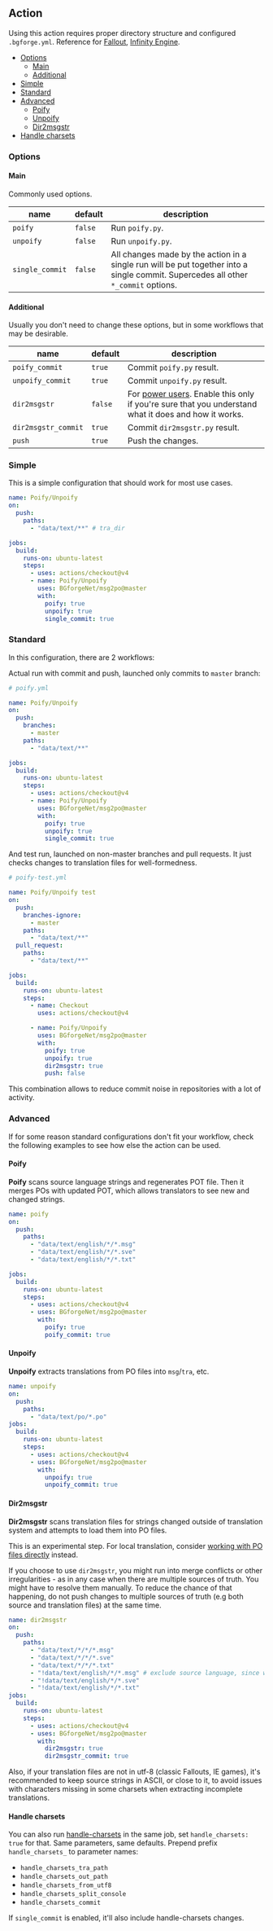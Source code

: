 ## Action

Using this action requires proper directory structure and configured `.bgforge.yml`. Reference for [Fallout](https://forums.bgforge.net/viewtopic.php?f=9&t=331), [Infinity Engine](https://forums.bgforge.net/viewtopic.php?f=9&t=26).

- [Options](#options)
  - [Main](#main)
  - [Additional](#additional)
- [Simple](#simple)
- [Standard](#standard)
- [Advanced](#advanced)
  - [Poify](#poify)
  - [Unpoify](#unpoify)
  - [Dir2msgstr](#dir2msgstr)
- [Handle charsets](#handle-charsets)

### Options

#### Main

Commonly used options.

| name            | default | description                                                                                                                        |
| --------------- | ------- | ---------------------------------------------------------------------------------------------------------------------------------- |
| `poify`         | `false` | Run `poify.py`.                                                                                                                    |
| `unpoify`       | `false` | Run `unpoify.py`.                                                                                                                  |
| `single_commit` | `false` | All changes made by the action in a single run will be put together into a single commit. Supercedes all other `*_commit` options. |

#### Additional

Usually you don't need to change these options, but in some workflows that may be desirable.

| name                | default | description                                                                                                        |
| ------------------- | ------- | ------------------------------------------------------------------------------------------------------------------ |
| `poify_commit`      | `true`  | Commit `poify.py` result.                                                                                          |
| `unpoify_commit`    | `true`  | Commit `unpoify.py` result.                                                                                        |
| `dir2msgstr`        | `false` | For [power users](#dir2msgstr). Enable this only if you're sure that you understand what it does and how it works. |
| `dir2msgstr_commit` | `true`  | Commit `dir2msgstr.py` result.                                                                                     |
| `push`              | `true`  | Push the changes.                                                                                                  |

### Simple

This is a simple configuration that should work for most use cases.

```yaml
name: Poify/Unpoify
on:
  push:
    paths:
      - "data/text/**" # tra_dir

jobs:
  build:
    runs-on: ubuntu-latest
    steps:
      - uses: actions/checkout@v4
      - name: Poify/Unpoify
        uses: BGforgeNet/msg2po@master
        with:
          poify: true
          unpoify: true
          single_commit: true
```

### Standard

In this configuration, there are 2 workflows:

Actual run with commit and push, launched only commits to `master` branch:

```yaml
# poify.yml

name: Poify/Unpoify
on:
  push:
    branches:
      - master
    paths:
      - "data/text/**"

jobs:
  build:
    runs-on: ubuntu-latest
    steps:
      - uses: actions/checkout@v4
      - name: Poify/Unpoify
        uses: BGforgeNet/msg2po@master
        with:
          poify: true
          unpoify: true
          single_commit: true
```

And test run, launched on non-master branches and pull requests. It just checks changes to translation files for well-formedness.

```yaml
# poify-test.yml

name: Poify/Unpoify test
on:
  push:
    branches-ignore:
      - master
    paths:
      - "data/text/**"
  pull_request:
    paths:
      - "data/text/**"

jobs:
  build:
    runs-on: ubuntu-latest
    steps:
      - name: Checkout
        uses: actions/checkout@v4

      - name: Poify/Unpoify
        uses: BGforgeNet/msg2po@master
        with:
          poify: true
          unpoify: true
          dir2msgstr: true
          push: false
```

This combination allows to reduce commit noise in repositories with a lot of activity.

### Advanced

If for some reason standard configurations don't fit your workflow, check the following examples to see how else the action can be used.

#### Poify

**Poify** scans source language strings and regenerates POT file. Then it merges POs with updated POT, which allows translators to see new and changed strings.

```yaml
name: poify
on:
  push:
    paths:
      - "data/text/english/*/*.msg"
      - "data/text/english/*/*.sve"
      - "data/text/english/*/*.txt"

jobs:
  build:
    runs-on: ubuntu-latest
    steps:
      - uses: actions/checkout@v4
      - uses: BGforgeNet/msg2po@master
        with:
          poify: true
          poify_commit: true
```

#### Unpoify

**Unpoify** extracts translations from PO files into `msg`/`tra`, etc.

```yaml
name: unpoify
on:
  push:
    paths:
      - "data/text/po/*.po"
jobs:
  build:
    runs-on: ubuntu-latest
    steps:
      - uses: actions/checkout@v4
      - uses: BGforgeNet/msg2po@master
        with:
          unpoify: true
          unpoify_commit: true
```

#### Dir2msgstr

**Dir2msgstr** scans translation files for strings changed outside of translation system and attempts to load them into PO files.

This is an experimental step. For local translation, consider [working with PO files directly](https://forums.bgforge.net/viewtopic.php?f=9&t=404) instead.

If you choose to use `dir2msgstr`, you might run into merge conflicts or other irregularities - as in any case when there are multiple sources of truth. You might have to resolve them manually.
To reduce the chance of that happening, do not push changes to multiple sources of truth (e.g both source and translation files) at the same time.

```yaml
name: dir2msgstr
on:
  push:
    paths:
      - "data/text/*/*/*.msg"
      - "data/text/*/*/*.sve"
      - "data/text/*/*/*.txt"
      - "!data/text/english/*/*.msg" # exclude source language, since we don't need to update POs in that case
      - "!data/text/english/*/*.sve"
      - "!data/text/english/*/*.txt"
jobs:
  build:
    runs-on: ubuntu-latest
    steps:
      - uses: actions/checkout@v4
      - uses: BGforgeNet/msg2po@master
        with:
          dir2msgstr: true
          dir2msgstr_commit: true
```

Also, if your translation files are not in utf-8 (classic Fallouts, IE games), it's recommended to keep source strings in ASCII, or close to it, to avoid issues with characters missing in some charsets when extracting incomplete translations.

#### Handle charsets

You can also run [handle-charsets](https://github.com/BGforgeNet/handle-charsets) in the same job, set `handle_charsets: true` for that. Same parameters, same defaults. Prepend prefix `handle_charsets_` to parameter names:

- `handle_charsets_tra_path`
- `handle_charsets_out_path`
- `handle_charsets_from_utf8`
- `handle_charsets_split_console`
- `handle_charsets_commit`

If `single_commit` is enabled, it'll also include handle-charsets changes.
